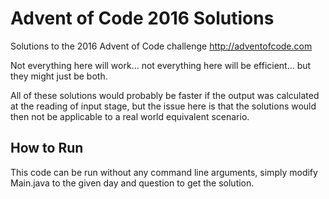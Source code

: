 # Advent of Code 2016 Solutions
Solutions to the 2016 Advent of Code challenge http://adventofcode.com

Not everything here will work... not everything here will be efficient... but they might just be both.

All of these solutions would probably be faster if the output was calculated at the reading of input stage, but the issue 
here is that the solutions would then not be applicable to a real world equivalent scenario. 

## How to Run
This code can be run without any command line arguments, simply modify Main.java to the given day and question to get the
solution. 

